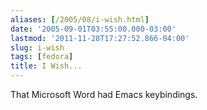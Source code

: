 ```yaml
---
aliases: [/2005/08/i-wish.html]
date: '2005-09-01T03:55:00.000-03:00'
lastmod: '2011-11-28T17:27:52.866-04:00'
slug: i-wish
tags: [fedora]
title: I Wish...
---
```


  
That Microsoft Word had Emacs keybindings.  

